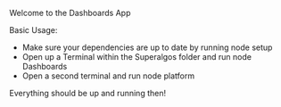 Welcome to the Dashboards App

Basic Usage:

- Make sure your dependencies are up to date by running node setup
- Open up a Terminal within the Superalgos folder and run node Dashboards
- Open a second terminal and run node platform 

Everything should be up and running then!